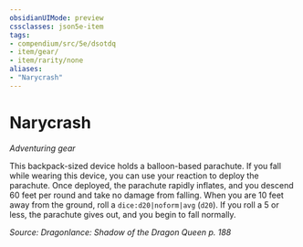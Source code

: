 ```yaml
---
obsidianUIMode: preview
cssclasses: json5e-item
tags:
- compendium/src/5e/dsotdq
- item/gear/
- item/rarity/none
aliases: 
- "Narycrash"
---
```

# Narycrash
*Adventuring gear*  


This backpack-sized device holds a balloon-based parachute. If you fall while wearing this device, you can use your reaction to deploy the parachute. Once deployed, the parachute rapidly inflates, and you descend 60 feet per round and take no damage from falling. When you are 10 feet away from the ground, roll a `dice:d20|noform|avg` (`d20`). If you roll a 5 or less, the parachute gives out, and you begin to fall normally.

*Source: Dragonlance: Shadow of the Dragon Queen p. 188*